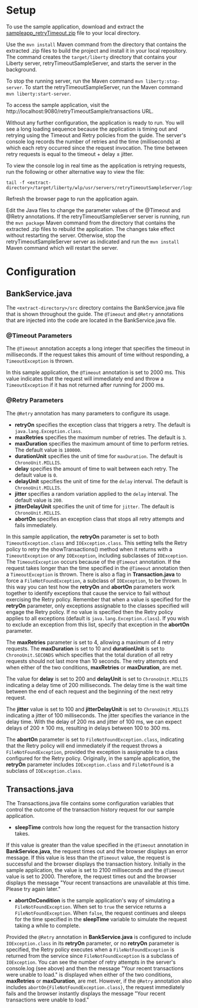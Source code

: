 # Setup

To use the sample application, download and extract the [sampleapp_retryTimeout.zip](https://github.com/OpenLiberty/iguide-retry-timeout/raw/prod/finish/sampleapp_retryTimeout.zip) file to your local directory.

Use the `mvn install` Maven command from the directory that contains the extracted .zip files
to build the project and install it in your local repository. The command creates the
`target/liberty` directory that contains your Liberty server, retryTimeoutSampleServer, and starts the server in the background.

To stop the running server, run the Maven command `mvn liberty:stop-server`. To start
the retryTimeoutSampleServer, run the Maven command `mvn liberty:start-server`.

To access the sample application, visit the http://localhost:9080/retryTimeoutSample/transactions URL.

Without any further configuration, the application is ready to run.  You will see a long loading sequence because the application is timing out and retrying using the Timeout and Retry policies from the guide. The server's console log records the number of retries and the time (milliseconds) at which each retry occurred since the request invocation. The time between retry requests is equal to the timeout + delay &#177; jitter.

To view the console log in real time as the application is retrying requests, run the following or other alternative way to view the file:

    tail -f <extract-directory>/target/liberty/wlp/usr/servers/retryTimeoutSampleServer/logs/console.log

Refresh the browser page to run the application again.

Edit the Java files to change the parameter values of the @Timeout and @Retry annotations. If the retryTimeoutSampleServer server is running, run the `mvn package` Maven command from the directory that contains the extracted .zip files to rebuild the application. The changes take effect without restarting the server. Otherwise, stop the retryTimeoutSampleServer server as indicated and run the `mvn install` Maven command which will restart the server.

# Configuration
## BankService.java
The `<extract-directory>/src` directory contains the BankService.java file that is shown throughout the guide.
The `@Timeout` and `@Retry` annotations that are injected into the code are located in the BankService.java file.

### @Timeout Parameters
The `@Timeout` annotation accepts a long integer that specifies the timeout in milliseconds. If the request takes this amount of time without responding, a `TimeoutException` is thrown.

In this sample application, the `@Timeout` annotation is set to 2000 ms. This value indicates that the request will immediately end and throw a `TimeoutException` if it has not returned after running for 2000 ms.

### @Retry Parameters
The `@Retry` annotation has many parameters to configure its usage.
* **retryOn** specifies the exception class that triggers a retry.  The default is `java.lang.Exception.class`.
* **maxRetries** specifies the maximum number of retries. The default is `3`.
* **maxDuration** specifies the maximum amount of time to perform retries. The default value is `180000`.
* **durationUnit** specifies the unit of time for `maxDuration`. The default is `ChronoUnit.MILLIS`.
* **delay** specifies the amount of time to wait between each retry. The default value is `0`.
* **delayUnit** specifies the unit of time for the `delay` interval. The default is `ChronoUnit.MILLIS`.
* **jitter** specifies a random variation applied to the `delay` interval. The default value is `200`.
* **jitterDelayUnit** specifies the unit of time for `jitter`. The default is `ChronoUnit.MILLIS`.
* **abortOn** specifies an exception class that stops all retry attempts and fails immediately.

In this sample application, the **retryOn** parameter is set to both `TimeoutException.class` and `IOException.class`.  This setting tells the Retry policy to retry the showTransactions() method when it returns with a `TimeoutException` or any `IOException`, including subclasses of `IOException`.  The `TimeoutException` occurs because of the `@Timeout` annotation.  If the request takes longer than the time specified in the `@Timeout` annotation then a `TimeoutException` is thrown.  There is also a flag in **Transaction.java** to force a `FileNotFoundException`, a subclass of `IOException`, to be thrown.  In this way you can test how the **retryOn** and **abortOn** parameters work together to identify exceptions that cause the service to fail without exercising the Retry policy.  Remember that when a value is specified for the **retryOn** parameter, only exceptions assignable to the classes specified will engage the Retry policy.  If no value is specified then the Retry policy applies to all exceptions (default is `java.lang.Exception.class`).  If you wish to exclude an exception from this list, specify that exception in the **abortOn** parameter.

The **maxRetries** parameter is set to 4, allowing a maximum of 4 retry requests. The **maxDuration** is set to 10 and **durationUnit** is set to `ChronoUnit.SECONDS` which specifies that the total duration of all retry requests should not last more than 10 seconds. The retry attempts end when either of the two conditions, **maxRetries** or **maxDuration**, are met.

The value for **delay** is set to 200 and **delayUnit** is set to `ChronoUnit.MILLIS` indicating a delay time of 200 milliseconds. The delay time is the wait time between the end of each request and the beginning of
the next retry request.

The **jitter** value is set to 100 and **jitterDelayUnit** is set to `ChronoUnit.MILLIS` indicating a jitter of 100 milliseconds. The jitter specifies the variance in the delay time. With the delay of 200 ms and jitter of 100 ms, we can expect delays of 200 &#177; 100 ms, resulting in delays between 100 to 300 ms.

The **abortOn** parameter is set to `FileNotFoundException.class`, indicating that the Retry policy will end immediately if the request throws a `FileNotFoundException`, provided the exception is assignable to a class configured for the Retry policy.  Originally, in the sample application, the **retryOn** parameter includes `IOException.class` and `FileNotFound` is a subclass of `IOException.class`.

## Transactions.java
The Transactions.java file contains some configuration variables that control the outcome of the transaction history request for our sample application.
* **sleepTime** controls how long the request for the transaction history takes.

If this value is greater than the value specified in the `@Timeout` annotation in **BankService.java**, the request times out and the browser displays an error message. If this value is less than the `@Timeout` value, the request is successful and the browser displays the transaction history.
Initially in the sample application, the value is set to 2100 milliseconds and the `@Timeout` value is set to 2000. Therefore, the request times out and the browser displays the message "Your recent transactions are unavailable at this time. Please try again later."
* **abortOnCondition** is the sample application's way of simulating a `FileNotFoundException`. When set to `true` the service returns a `FileNotFoundException`. When `false`, the request continues and sleeps for the time specified in the **sleepTime** variable to simulate the request taking a while to complete.

Provided the `@Retry` annotation in **BankService.java** is configured to include `IOException.class` in its **retryOn** parameter, or no **retryOn** parameter is specified, the Retry policy executes when a `FileNotFoundException` is returned from the service since `FileNotFoundException` is a subclass of `IOException`.  You can see the number of retry attempts in the server's console.log (see above) and then the message "Your recent transactions were unable to load." is displayed
when either of the two conditions, **maxRetries** or **maxDuration**, are met. However, if the `@Retry` annotation also includes `abortOn{FileNotFoundException.class}`, the request immediately fails and the browser instantly displays the message "Your recent transactions were unable to load."
